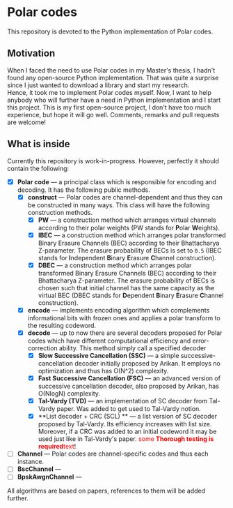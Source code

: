 # Polar codes
This repository is devoted to the Python implementation of Polar codes.

## Motivation
When I faced the need to use Polar codes in my Master's thesis, I hadn't found any open-source Python implementation.
That was quite a surprise since I just wanted to download a library and start my research.  
Hence, it took me to implement Polar codes myself.
Now, I want to help anybody who will further have a need in Python implementation and I start this project.
This is my first open-source project, I don't have too much experience, but hope it will go well. 
Comments, remarks and pull requests are welcome!

## What is inside

Currently this repository is work-in-progress. However, perfectly it should contain the following:

- [x] **Polar code** — a principal class which is responsible for encoding and decoding.
 It has the following public methods.
    - [x] **construct** — Polar codes are channel-dependent and thus they can be constructed in many ways.
    This class will have the following construction methods.
        - [x] **PW** — a construction method which arranges virtual channels according to their polar weights (PW stands for **P**olar **W**eights).
        - [x] **IBEC** — a construction method which arranges polar transformed Binary Erasure Channels (BEC) according to their Bhattacharya Z-parameter.
         The erasure probability of BECs is set to `0.5` (IBEC stands for **I**ndependent **B**inary **E**rasure **C**hannel construction).
         - [x] **DBEC** — a construction method which arranges polar transformed Binary Erasure Channels (BEC) according to their Bhattacharya Z-parameter.
         The erasure probability of BECs is chosen such that initial channel has the same capacity as the virtual BEC (DBEC stands for **D**ependent **B**inary **E**rasure **C**hannel construction).
    - [x] **encode** — implements encoding algorithm which complements informational bits with frozen ones and applies a polar transform to the resulting codeword.
    - [x] **decode** — up to now there are several decoders proposed for Polar codes which have different computational efficiency and error-correction ability.
    This method simply call a specified decoder
        - [x] **Slow Successive Cancellation (SSC)** — a simple successive-cancellation decoder initially proposed by Arikan. 
        It employs no optimization and thus has O(N^2) complexity.
        - [x] **Fast Successive Cancellation (FSC)** — an advanced version of successive cancellation decoder, also proposed by Arikan, has O(NlogN) complexity.
        - [x] **Tal-Vardy (TVD)** — an implementation of SC decoder from Tal-Vardy paper. Was added to get used to Tal-Vardy notion. 
        - [x] **List decoder + CRC (SCL) ** — a list version of SC decoder proposed by Tal-Vardy. Its efficiency increases with list size. 
        Moreover, if a CRC was added to an initial codeword it may be used just like in Tal-Vardy's paper.
        <span style="color:red">some **Thorough testing is required**text</span>!
- [ ] **Channel** — Polar codes are channel-specific codes and thus each instance.
- [ ] **BscChannel** — 
- [ ] **BpskAwgnChannel** — 

All algorithms are based on papers, references to them will be added further.